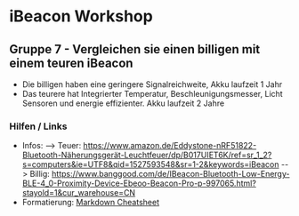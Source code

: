 # iBeacon Workshop

## Gruppe 7 - Vergleichen sie einen billigen mit einem teuren iBeacon 

* Die billigen haben eine geringere Signalreichweite, Akku laufzeit 1 Jahr
* Das teurere hat Integrierter Temperatur, Beschleunigungsmesser, Licht Sensoren und energie effizienter. Akku laufzeit 2 Jahre 




### Hilfen / Links

* Infos:
--> Teuer: https://www.amazon.de/Eddystone-nRF51822-Bluetooth-Näherungsgerät-Leuchtfeuer/dp/B017UIET6K/ref=sr_1_2?s=computers&ie=UTF8&qid=1527593548&sr=1-2&keywords=iBeacon 
--> Billig: https://www.banggood.com/de/IBeacon-Bluetooth-Low-Energy-BLE-4_0-Proximity-Device-Ebeoo-Beacon-Pro-p-997065.html?stayold=1&cur_warehouse=CN
* Formatierung: [Markdown Cheatsheet](https://github.com/adam-p/markdown-here/wiki/Markdown-Cheatsheet)


